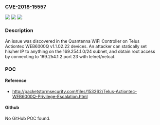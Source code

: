 ### [CVE-2018-15557](https://cve.mitre.org/cgi-bin/cvename.cgi?name=CVE-2018-15557)
![](https://img.shields.io/static/v1?label=Product&message=n%2Fa&color=blue)
![](https://img.shields.io/static/v1?label=Version&message=n%2Fa&color=blue)
![](https://img.shields.io/static/v1?label=Vulnerability&message=n%2Fa&color=brighgreen)

### Description

An issue was discovered in the Quantenna WiFi Controller on Telus Actiontec WEB6000Q v1.1.02.22 devices. An attacker can statically set his/her IP to anything on the 169.254.1.0/24 subnet, and obtain root access by connecting to 169.254.1.2 port 23 with telnet/netcat.

### POC

#### Reference
- http://packetstormsecurity.com/files/153262/Telus-Actiontec-WEB6000Q-Privilege-Escalation.html

#### Github
No GitHub POC found.

